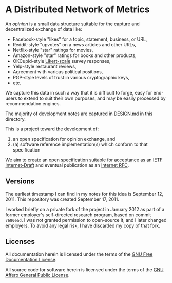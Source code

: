 # A Distributed Network of Metrics

An *opinion* is a small data structure suitable for the capture and decentralized exchange of data like:

- Facebook-style "likes" for a topic, statement, business, or URL,
- Reddit-style "upvotes" on a news articles and other URLs,
- Netflix-style "star" ratings for movies,
- Amazon-style "star" ratings for books and other products,
- OKCupid-style [Likert-scale][likert] survey responses,
- Yelp-style restaurant reviews,
- Agreement with various political positions,
- PGP-style levels of trust in various cryptographic keys,
- etc.

We capture this data in such a way that it is difficult to forge, easy for end-users to extend to suit their own purposes, and may be easily processed by recommendation engines.

The majority of development notes are captured in [DESIGN.md][] in this directory.

This is a project toward the development of:

1. an open specification for opinion exchange, and
2. (a) software reference implementation(s) which conform to that specification

We aim to create an open specification suitable for acceptance as an [IETF Internet-Draft][] and eventual publication as an [Internet RFC][].

## Versions

The earliest timestamp I can find in my notes for this idea is September 12, 2011.
This repository was created September 17, 2011.

I worked briefly on a private fork of the project in January 2012 as part of a former employer's self-directed research program, based on commit `7680ead`.
I was not granted permission to open-source it, and I later changed employers.
To avoid any legal risk, I have discarded my copy of that fork.

## Licenses

All documentation herein is licensed under the terms of the [GNU Free Documentation License][FDL].

All source code for software herein is licensed under the terms of the [GNU Affero General Public License][AGPL].

[FDL]: https://www.gnu.org/copyleft/fdl.html
[AGPL]: https://www.gnu.org/licenses/agpl-3.0.html
[likert]: https://en.wikipedia.org/wiki/Likert_scale
[IETF Internet-Draft]: http://www.ietf.org/id-info/
[Internet RFC]: http://www.ietf.org/rfc.html
[DESIGN.md]: DESIGN.md
